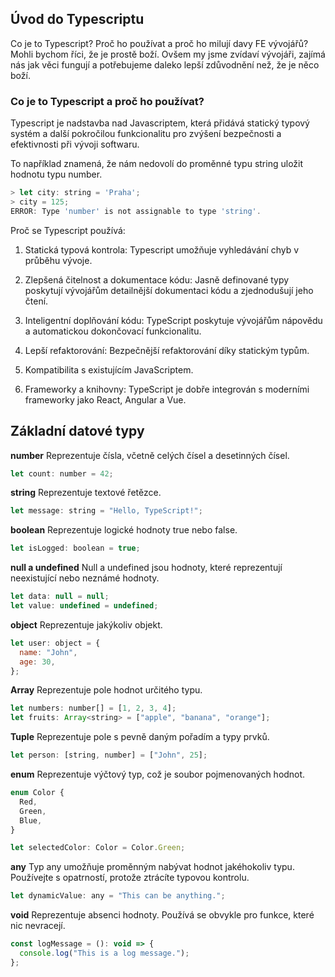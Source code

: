 ## Úvod do Typescriptu

Co je to Typescript? Proč ho používat a proč ho milují davy FE vývojářů?
Mohli bychom říci, že je prostě boží. Ovšem my jsme zvídaví vývojáři, zajímá nás jak věci fungují a potřebujeme daleko lepší zdůvodnění než, že je něco boží.

### Co je to Typescript a proč ho používat?

Typescript je nadstavba nad Javascriptem, která přidává statický typový systém a další pokročilou funkcionalitu pro zvýšení bezpečnosti a efektivnosti při vývoji softwaru.

To například znamená, že nám nedovolí do proměnné typu string uložit hodnotu typu number.

```js
> let city: string = 'Praha';
> city = 125;
ERROR: Type 'number' is not assignable to type 'string'.
```

Proč se Typescript používá:

1. Statická typová kontrola:
   Typescript umožňuje vyhledávání chyb v průběhu vývoje.

2. Zlepšená čitelnost a dokumentace kódu:
   Jasně definované typy poskytují vývojářům detailnější dokumentaci kódu a zjednodušují jeho čtení.

3. Inteligentní doplňování kódu:
   TypeScript poskytuje vývojářům nápovědu a automatickou dokončovací funkcionalitu.

4. Lepší refaktorování:
   Bezpečnější refaktorování díky statickým typům.

5. Kompatibilita s existujícím JavaScriptem.

6. Frameworky a knihovny:
   TypeScript je dobře integrován s moderními frameworky jako React, Angular a Vue.

## Základní datové typy

**number**
Reprezentuje čísla, včetně celých čísel a desetinných čísel.

```js
let count: number = 42;
```

**string**
Reprezentuje textové řetězce.

```js
let message: string = "Hello, TypeScript!";
```

**boolean**
Reprezentuje logické hodnoty true nebo false.

```js
let isLogged: boolean = true;
```

**null a undefined**
Null a undefined jsou hodnoty, které reprezentují neexistující nebo neznámé hodnoty.

```js
let data: null = null;
let value: undefined = undefined;
```

**object**
Reprezentuje jakýkoliv objekt.

```js
let user: object = {
  name: "John",
  age: 30,
};
```

**Array**
Reprezentuje pole hodnot určitého typu.

```js
let numbers: number[] = [1, 2, 3, 4];
let fruits: Array<string> = ["apple", "banana", "orange"];
```

**Tuple**
Reprezentuje pole s pevně daným pořadím a typy prvků.

```js
let person: [string, number] = ["John", 25];
```

**enum**
Reprezentuje výčtový typ, což je soubor pojmenovaných hodnot.

```js
enum Color {
  Red,
  Green,
  Blue,
}

let selectedColor: Color = Color.Green;
```

**any**
Typ any umožňuje proměnným nabývat hodnot jakéhokoliv typu. Používejte s opatrností, protože ztrácíte typovou kontrolu.

```js
let dynamicValue: any = "This can be anything.";
```

**void**
Reprezentuje absenci hodnoty. Používá se obvykle pro funkce, které nic nevracejí.

```js
const logMessage = (): void => {
  console.log("This is a log message.");
};
```
